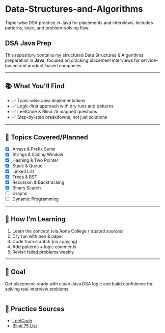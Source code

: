 # Data-Structures-and-Algorithms
Topic-wise DSA practice in Java for placements and interviews. Includes patterns, logic, and problem-solving flow.

## DSA Java Prep

This repository contains my structured Data Structures & Algorithms preparation in **Java**, focused on cracking placement interviews for service-based and product-based companies.

---

## 📚 What You'll Find

- ✅ Topic-wise Java implementations
- ✅ Logic-first approach with dry runs and patterns
- ✅ LeetCode & Blind 75 mapped questions
- ✅ Step-by-step breakdowns, not just solutions

---

## 🧠 Topics Covered/Planned

- [x] Arrays & Prefix Sums  
- [x] Strings & Sliding Window  
- [x] Hashing & Two Pointer  
- [x] Stack & Queue  
- [x] Linked List  
- [x] Trees & BST  
- [x] Recursion & Backtracking  
- [x] Binary Search  
- [ ] Graphs  
- [ ] Dynamic Programming 

---

## 🚀 How I’m Learning

1. Learn the concept (via Apna College / trusted sources)
2. Dry run with pen & paper  
3. Code from scratch (no copying)
4. Add patterns + logic comments
5. Revisit failed problems weekly

---

## 📌 Goal

Get placement-ready with clean Java DSA logic and build confidence for solving real interview problems.

---

## 🔗 Practice Sources

- [LeetCode](https://leetcode.com/)
- [Blind 75 List](https://leetcode.com/list/xi4ci4ig/)
